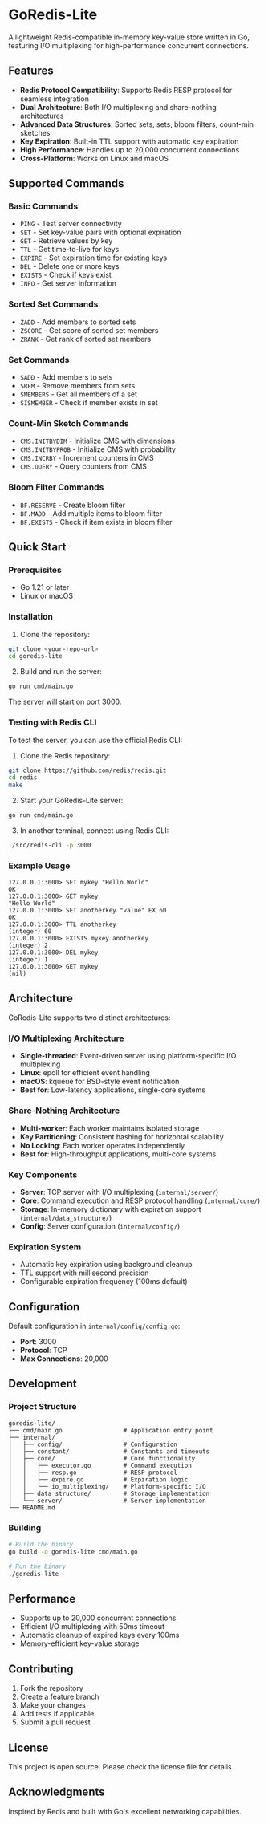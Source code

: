 # GoRedis-Lite

A lightweight Redis-compatible in-memory key-value store written in Go, featuring I/O multiplexing for high-performance concurrent connections.

## Features

- **Redis Protocol Compatibility**: Supports Redis RESP protocol for seamless integration
- **Dual Architecture**: Both I/O multiplexing and share-nothing architectures
- **Advanced Data Structures**: Sorted sets, sets, bloom filters, count-min sketches
- **Key Expiration**: Built-in TTL support with automatic key expiration
- **High Performance**: Handles up to 20,000 concurrent connections
- **Cross-Platform**: Works on Linux and macOS

## Supported Commands

### Basic Commands
- `PING` - Test server connectivity
- `SET` - Set key-value pairs with optional expiration
- `GET` - Retrieve values by key
- `TTL` - Get time-to-live for keys
- `EXPIRE` - Set expiration time for existing keys
- `DEL` - Delete one or more keys
- `EXISTS` - Check if keys exist
- `INFO` - Get server information

### Sorted Set Commands
- `ZADD` - Add members to sorted sets
- `ZSCORE` - Get score of sorted set members
- `ZRANK` - Get rank of sorted set members

### Set Commands
- `SADD` - Add members to sets
- `SREM` - Remove members from sets
- `SMEMBERS` - Get all members of a set
- `SISMEMBER` - Check if member exists in set

### Count-Min Sketch Commands
- `CMS.INITBYDIM` - Initialize CMS with dimensions
- `CMS.INITBYPROB` - Initialize CMS with probability
- `CMS.INCRBY` - Increment counters in CMS
- `CMS.QUERY` - Query counters from CMS

### Bloom Filter Commands
- `BF.RESERVE` - Create bloom filter
- `BF.MADD` - Add multiple items to bloom filter
- `BF.EXISTS` - Check if item exists in bloom filter

## Quick Start

### Prerequisites

- Go 1.21 or later
- Linux or macOS

### Installation

1. Clone the repository:
```bash
git clone <your-repo-url>
cd goredis-lite
```

2. Build and run the server:
```bash
go run cmd/main.go
```

The server will start on port 3000.

### Testing with Redis CLI

To test the server, you can use the official Redis CLI:

1. Clone the Redis repository:
```bash
git clone https://github.com/redis/redis.git
cd redis
make
```

2. Start your GoRedis-Lite server:
```bash
go run cmd/main.go
```

3. In another terminal, connect using Redis CLI:
```bash
./src/redis-cli -p 3000
```

### Example Usage

```redis
127.0.0.1:3000> SET mykey "Hello World"
OK
127.0.0.1:3000> GET mykey
"Hello World"
127.0.0.1:3000> SET anotherkey "value" EX 60
OK
127.0.0.1:3000> TTL anotherkey
(integer) 60
127.0.0.1:3000> EXISTS mykey anotherkey
(integer) 2
127.0.0.1:3000> DEL mykey
(integer) 1
127.0.0.1:3000> GET mykey
(nil)
```

## Architecture

GoRedis-Lite supports two distinct architectures:

### I/O Multiplexing Architecture
- **Single-threaded**: Event-driven server using platform-specific I/O multiplexing
- **Linux**: epoll for efficient event handling
- **macOS**: kqueue for BSD-style event notification
- **Best for**: Low-latency applications, single-core systems

### Share-Nothing Architecture
- **Multi-worker**: Each worker maintains isolated storage
- **Key Partitioning**: Consistent hashing for horizontal scalability
- **No Locking**: Each worker operates independently
- **Best for**: High-throughput applications, multi-core systems

### Key Components
- **Server**: TCP server with I/O multiplexing (`internal/server/`)
- **Core**: Command execution and RESP protocol handling (`internal/core/`)
- **Storage**: In-memory dictionary with expiration support (`internal/data_structure/`)
- **Config**: Server configuration (`internal/config/`)

### Expiration System

- Automatic key expiration using background cleanup
- TTL support with millisecond precision
- Configurable expiration frequency (100ms default)

## Configuration

Default configuration in `internal/config/config.go`:
- **Port**: 3000
- **Protocol**: TCP
- **Max Connections**: 20,000

## Development

### Project Structure

```
goredis-lite/
├── cmd/main.go                 # Application entry point
├── internal/
│   ├── config/                 # Configuration
│   ├── constant/               # Constants and timeouts
│   ├── core/                   # Core functionality
│   │   ├── executor.go         # Command execution
│   │   ├── resp.go             # RESP protocol
│   │   ├── expire.go           # Expiration logic
│   │   └── io_multiplexing/    # Platform-specific I/O
│   ├── data_structure/         # Storage implementation
│   └── server/                 # Server implementation
└── README.md
```

### Building

```bash
# Build the binary
go build -o goredis-lite cmd/main.go

# Run the binary
./goredis-lite
```

## Performance

- Supports up to 20,000 concurrent connections
- Efficient I/O multiplexing with 50ms timeout
- Automatic cleanup of expired keys every 100ms
- Memory-efficient key-value storage

## Contributing

1. Fork the repository
2. Create a feature branch
3. Make your changes
4. Add tests if applicable
5. Submit a pull request

## License

This project is open source. Please check the license file for details.

## Acknowledgments

Inspired by Redis and built with Go's excellent networking capabilities.